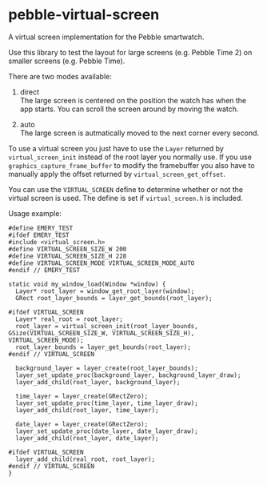 # pebble-virtual-screen
A virtual screen implementation for the Pebble smartwatch.

Use this library to test the layout for large screens (e.g. Pebble Time 2) on smaller screens (e.g. Pebble Time).

There are two modes available:

1) direct<br>
The large screen is centered on the position the watch has when the app starts. You can scroll the screen around by moving the watch.

2) auto<br>
The large screen is autmatically moved to the next corner every second.

To use a virtual screen you just have to use the `Layer` returned by `virtual_screen_init` instead of the root layer you normally use.
If you use `graphics_capture_frame_buffer` to modify the framebuffer you also have to manually apply the offset returned by `virtual_screen_get_offset`.

You can use the `VIRTUAL_SCREEN` define to determine whether or not the virtual screen is used. The define is set if `virtual_screen.h` is included.

Usage example:

    #define EMERY_TEST
    #ifdef EMERY_TEST
    #include <virtual_screen.h>
    #define VIRTUAL_SCREEN_SIZE_W 200
    #define VIRTUAL_SCREEN_SIZE_H 228
    #define VIRTUAL_SCREEN_MODE VIRTUAL_SCREEN_MODE_AUTO
    #endif // EMERY_TEST

    static void my_window_load(Window *window) {
      Layer* root_layer = window_get_root_layer(window);
      GRect root_layer_bounds = layer_get_bounds(root_layer);

    #ifdef VIRTUAL_SCREEN
      Layer* real_root = root_layer;
      root_layer = virtual_screen_init(root_layer_bounds, GSize(VIRTUAL_SCREEN_SIZE_W, VIRTUAL_SCREEN_SIZE_H), VIRTUAL_SCREEN_MODE);
      root_layer_bounds = layer_get_bounds(root_layer);
    #endif // VIRTUAL_SCREEN

      background_layer = layer_create(root_layer_bounds);
      layer_set_update_proc(background_layer, background_layer_draw);
      layer_add_child(root_layer, background_layer);
      
      time_layer = layer_create(GRectZero);
      layer_set_update_proc(time_layer, time_layer_draw);
      layer_add_child(root_layer, time_layer);

      date_layer = layer_create(GRectZero);
      layer_set_update_proc(date_layer, date_layer_draw);
      layer_add_child(root_layer, date_layer);

    #ifdef VIRTUAL_SCREEN
      layer_add_child(real_root, root_layer);
    #endif // VIRTUAL_SCREEN
    }
    
